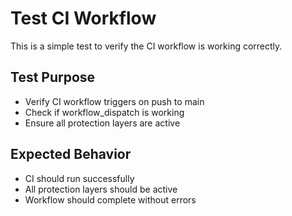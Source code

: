 # Test CI Workflow

This is a simple test to verify the CI workflow is working correctly.

## Test Purpose
- Verify CI workflow triggers on push to main
- Check if workflow_dispatch is working
- Ensure all protection layers are active

## Expected Behavior
- CI should run successfully
- All protection layers should be active
- Workflow should complete without errors
